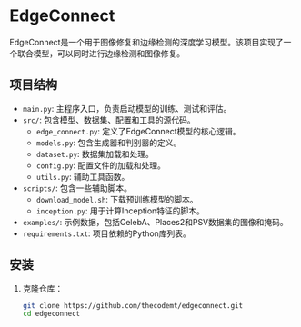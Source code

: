 # EdgeConnect

EdgeConnect是一个用于图像修复和边缘检测的深度学习模型。该项目实现了一个联合模型，可以同时进行边缘检测和图像修复。

## 项目结构

- `main.py`: 主程序入口，负责启动模型的训练、测试和评估。
- `src/`: 包含模型、数据集、配置和工具的源代码。
  - `edge_connect.py`: 定义了EdgeConnect模型的核心逻辑。
  - `models.py`: 包含生成器和判别器的定义。
  - `dataset.py`: 数据集加载和处理。
  - `config.py`: 配置文件的加载和处理。
  - `utils.py`: 辅助工具函数。
- `scripts/`: 包含一些辅助脚本。
  - `download_model.sh`: 下载预训练模型的脚本。
  - `inception.py`: 用于计算Inception特征的脚本。
- `examples/`: 示例数据，包括CelebA、Places2和PSV数据集的图像和掩码。
- `requirements.txt`: 项目依赖的Python库列表。

## 安装

1. 克隆仓库：
   ```bash
   git clone https://github.com/thecodemt/edgeconnect.git
   cd edgeconnect